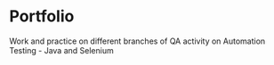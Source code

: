 # Portfolio
Work and practice on different branches of QA activity on Automation Testing - Java and Selenium
